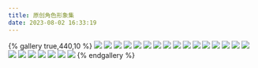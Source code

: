 ```yaml
---
title: 原创角色形象集
date: 2023-08-02 16:33:19
---
```

{% gallery true,440,10 %}
![](/images/oc/止血誓约.png)
![](/images/oc/阴郁的街头澪希.png)
![](/images/oc/小花澪希.png)
![](/images/oc/想起害羞事情的澪希.png)
![](/images/oc/为御守约的蝶羽千印.png)
![](/images/oc/生日礼物澪希.png)
![](/images/oc/青春自信的神诗.png)
![](/images/oc/翘脚趾头的澪希.png)
![](/images/oc/女仆自设.png)
![](/images/oc/澪希的废案.png)
![](/images/oc嗑药还紫餐的澪希.png)
![](/images/oc/嗑药被发现的澪希.png)
![](/images/oc/开机键神诗.png)
![](/images/oc/街头澪希-人物版.png)
![](/images/oc/神诗大头像.png)
![](/images/oc/杂色衬衫系成围裙的澪希.jpg)
![](/images/oc/随手生日贺图.jpg)
![](/images/oc/澪希头像.jpg)
![](/images/oc/不小心进入液压机的澪希.png)
![](/images/oc/浴袍安静思考澪希.png)
![](/images/oc/我只可能救一个.png)
![](/images/oc/女仆自设简稿.jpg)
![](/images/oc/台阶啤酒美少女.jpg)
{% endgallery %}